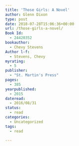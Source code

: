 ```yaml
---
title: 'Those Girls: A Novel'
author: Glenn Dixon
type: post
date: 2018-07-28T15:06:36+00:00
url: /those-girls-a-novel/
Book Id:
  - 24420352
bookauthor:
  - Chevy Stevens
Author l-f:
  - Stevens, Chevy
myrating:
  - 5
publisher:
  - "St. Martin's Press"
pages:
  - 385
yearpublished:
  - 2015
dateread:
  - 2016/08/31
status:
  - read
categories:
  - Uncategorized
tags:
  - read

---
```

